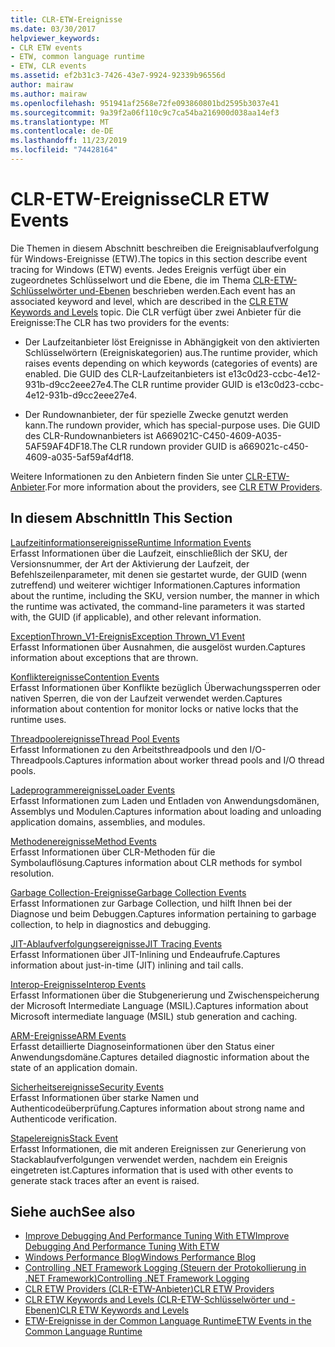 ```yaml
---
title: CLR-ETW-Ereignisse
ms.date: 03/30/2017
helpviewer_keywords:
- CLR ETW events
- ETW, common language runtime
- ETW, CLR events
ms.assetid: ef2b31c3-7426-43e7-9924-92339b96556d
author: mairaw
ms.author: mairaw
ms.openlocfilehash: 951941af2568e72fe093860801bd2595b3037e41
ms.sourcegitcommit: 9a39f2a06f110c9c7ca54ba216900d038aa14ef3
ms.translationtype: MT
ms.contentlocale: de-DE
ms.lasthandoff: 11/23/2019
ms.locfileid: "74428164"
---
```

# <a name="clr-etw-events"></a><span data-ttu-id="315e1-102">CLR-ETW-Ereignisse</span><span class="sxs-lookup"><span data-stu-id="315e1-102">CLR ETW Events</span></span>
<span data-ttu-id="315e1-103">Die Themen in diesem Abschnitt beschreiben die Ereignisablaufverfolgung für Windows-Ereignisse (ETW).</span><span class="sxs-lookup"><span data-stu-id="315e1-103">The topics in this section describe event tracing for Windows (ETW) events.</span></span> <span data-ttu-id="315e1-104">Jedes Ereignis verfügt über ein zugeordnetes Schlüsselwort und die Ebene, die im Thema [CLR-ETW-Schlüsselwörter und-Ebenen](clr-etw-keywords-and-levels.md) beschrieben werden.</span><span class="sxs-lookup"><span data-stu-id="315e1-104">Each event has an associated keyword and level, which are described in the [CLR ETW Keywords and Levels](clr-etw-keywords-and-levels.md) topic.</span></span> <span data-ttu-id="315e1-105">Die CLR verfügt über zwei Anbieter für die Ereignisse:</span><span class="sxs-lookup"><span data-stu-id="315e1-105">The CLR has two providers for the events:</span></span>  
  
- <span data-ttu-id="315e1-106">Der Laufzeitanbieter löst Ereignisse in Abhängigkeit von den aktivierten Schlüsselwörtern (Ereigniskategorien) aus.</span><span class="sxs-lookup"><span data-stu-id="315e1-106">The runtime provider, which raises events depending on which keywords (categories of events) are enabled.</span></span> <span data-ttu-id="315e1-107">Die GUID des CLR-Laufzeitanbieters ist e13c0d23-ccbc-4e12-931b-d9cc2eee27e4.</span><span class="sxs-lookup"><span data-stu-id="315e1-107">The CLR runtime provider GUID is e13c0d23-ccbc-4e12-931b-d9cc2eee27e4.</span></span>  
  
- <span data-ttu-id="315e1-108">Der Rundownanbieter, der für spezielle Zwecke genutzt werden kann.</span><span class="sxs-lookup"><span data-stu-id="315e1-108">The rundown provider, which has special-purpose uses.</span></span> <span data-ttu-id="315e1-109">Die GUID des CLR-Rundownanbieters ist A669021C-C450-4609-A035-5AF59AF4DF18.</span><span class="sxs-lookup"><span data-stu-id="315e1-109">The CLR rundown provider GUID is a669021c-c450-4609-a035-5af59af4df18.</span></span>  
  
 <span data-ttu-id="315e1-110">Weitere Informationen zu den Anbietern finden Sie unter [CLR-ETW-Anbieter](clr-etw-providers.md).</span><span class="sxs-lookup"><span data-stu-id="315e1-110">For more information about the providers, see [CLR ETW Providers](clr-etw-providers.md).</span></span>  
  
## <a name="in-this-section"></a><span data-ttu-id="315e1-111">In diesem Abschnitt</span><span class="sxs-lookup"><span data-stu-id="315e1-111">In This Section</span></span>  
 [<span data-ttu-id="315e1-112">Laufzeitinformationsereignisse</span><span class="sxs-lookup"><span data-stu-id="315e1-112">Runtime Information Events</span></span>](runtime-information-etw-events.md)  
 <span data-ttu-id="315e1-113">Erfasst Informationen über die Laufzeit, einschließlich der SKU, der Versionsnummer, der Art der Aktivierung der Laufzeit, der Befehlszeilenparameter, mit denen sie gestartet wurde, der GUID (wenn zutreffend) und weiterer wichtiger Informationen.</span><span class="sxs-lookup"><span data-stu-id="315e1-113">Captures information about the runtime, including the SKU, version number, the manner in which the runtime was activated, the command-line parameters it was started with, the GUID (if applicable), and other relevant information.</span></span>  
  
 [<span data-ttu-id="315e1-114">ExceptionThrown_V1-Ereignis</span><span class="sxs-lookup"><span data-stu-id="315e1-114">Exception Thrown_V1 Event</span></span>](exception-thrown-v1-etw-event.md)  
 <span data-ttu-id="315e1-115">Erfasst Informationen über Ausnahmen, die ausgelöst wurden.</span><span class="sxs-lookup"><span data-stu-id="315e1-115">Captures information about exceptions that are thrown.</span></span>  
  
 [<span data-ttu-id="315e1-116">Konfliktereignisse</span><span class="sxs-lookup"><span data-stu-id="315e1-116">Contention Events</span></span>](contention-etw-events.md)  
 <span data-ttu-id="315e1-117">Erfasst Informationen über Konflikte bezüglich Überwachungssperren oder nativen Sperren, die von der Laufzeit verwendet werden.</span><span class="sxs-lookup"><span data-stu-id="315e1-117">Captures information about contention for monitor locks or native locks that the runtime uses.</span></span>  
  
 [<span data-ttu-id="315e1-118">Threadpoolereignisse</span><span class="sxs-lookup"><span data-stu-id="315e1-118">Thread Pool Events</span></span>](thread-pool-etw-events.md)  
 <span data-ttu-id="315e1-119">Erfasst Informationen zu den Arbeitsthreadpools und den I/O-Threadpools.</span><span class="sxs-lookup"><span data-stu-id="315e1-119">Captures information about worker thread pools and I/O thread pools.</span></span>  
  
 [<span data-ttu-id="315e1-120">Ladeprogrammereignisse</span><span class="sxs-lookup"><span data-stu-id="315e1-120">Loader Events</span></span>](loader-etw-events.md)  
 <span data-ttu-id="315e1-121">Erfasst Informationen zum Laden und Entladen von Anwendungsdomänen, Assemblys und Modulen.</span><span class="sxs-lookup"><span data-stu-id="315e1-121">Captures information about loading and unloading application domains, assemblies, and modules.</span></span>  
  
 [<span data-ttu-id="315e1-122">Methodenereignisse</span><span class="sxs-lookup"><span data-stu-id="315e1-122">Method Events</span></span>](method-etw-events.md)  
 <span data-ttu-id="315e1-123">Erfasst Informationen über CLR-Methoden für die Symbolauflösung.</span><span class="sxs-lookup"><span data-stu-id="315e1-123">Captures information about CLR methods for symbol resolution.</span></span>  
  
 [<span data-ttu-id="315e1-124">Garbage Collection-Ereignisse</span><span class="sxs-lookup"><span data-stu-id="315e1-124">Garbage Collection Events</span></span>](garbage-collection-etw-events.md)  
 <span data-ttu-id="315e1-125">Erfasst Informationen zur Garbage Collection, und hilft Ihnen bei der Diagnose und beim Debuggen.</span><span class="sxs-lookup"><span data-stu-id="315e1-125">Captures information pertaining to garbage collection, to help in diagnostics and debugging.</span></span>  
  
 [<span data-ttu-id="315e1-126">JIT-Ablaufverfolgungsereignisse</span><span class="sxs-lookup"><span data-stu-id="315e1-126">JIT Tracing Events</span></span>](jit-tracing-etw-events.md)  
 <span data-ttu-id="315e1-127">Erfasst Informationen über JIT-Inlining und Endeaufrufe.</span><span class="sxs-lookup"><span data-stu-id="315e1-127">Captures information about just-in-time (JIT) inlining and tail calls.</span></span>  
  
 [<span data-ttu-id="315e1-128">Interop-Ereignisse</span><span class="sxs-lookup"><span data-stu-id="315e1-128">Interop Events</span></span>](interop-etw-events.md)  
 <span data-ttu-id="315e1-129">Erfasst Informationen über die Stubgenerierung und Zwischenspeicherung der Microsoft Intermediate Language (MSIL).</span><span class="sxs-lookup"><span data-stu-id="315e1-129">Captures information about Microsoft intermediate language (MSIL) stub generation and caching.</span></span>  
  
 [<span data-ttu-id="315e1-130">ARM-Ereignisse</span><span class="sxs-lookup"><span data-stu-id="315e1-130">ARM Events</span></span>](application-domain-resource-monitoring-arm-etw-events.md)  
 <span data-ttu-id="315e1-131">Erfasst detaillierte Diagnoseinformationen über den Status einer Anwendungsdomäne.</span><span class="sxs-lookup"><span data-stu-id="315e1-131">Captures detailed diagnostic information about the state of an application domain.</span></span>  
  
 [<span data-ttu-id="315e1-132">Sicherheitsereignisse</span><span class="sxs-lookup"><span data-stu-id="315e1-132">Security Events</span></span>](security-etw-events.md)  
 <span data-ttu-id="315e1-133">Erfasst Informationen über starke Namen und Authenticodeüberprüfung.</span><span class="sxs-lookup"><span data-stu-id="315e1-133">Captures information about strong name and Authenticode verification.</span></span>  
  
 [<span data-ttu-id="315e1-134">Stapelereignis</span><span class="sxs-lookup"><span data-stu-id="315e1-134">Stack Event</span></span>](stack-etw-event.md)  
 <span data-ttu-id="315e1-135">Erfasst Informationen, die mit anderen Ereignissen zur Generierung von Stackablaufverfolgungen verwendet werden, nachdem ein Ereignis eingetreten ist.</span><span class="sxs-lookup"><span data-stu-id="315e1-135">Captures information that is used with other events to generate stack traces after an event is raised.</span></span>  
  
## <a name="see-also"></a><span data-ttu-id="315e1-136">Siehe auch</span><span class="sxs-lookup"><span data-stu-id="315e1-136">See also</span></span>

- [<span data-ttu-id="315e1-137">Improve Debugging And Performance Tuning With ETW</span><span class="sxs-lookup"><span data-stu-id="315e1-137">Improve Debugging And Performance Tuning With ETW</span></span>](https://docs.microsoft.com/archive/msdn-magazine/2007/april/event-tracing-improve-debugging-and-performance-tuning-with-etw)
- [<span data-ttu-id="315e1-138">Windows Performance Blog</span><span class="sxs-lookup"><span data-stu-id="315e1-138">Windows Performance Blog</span></span>](https://blogs.msdn.microsoft.com/pigscanfly/tag/xperf/)
- [<span data-ttu-id="315e1-139">Controlling .NET Framework Logging (Steuern der Protokollierung in .NET Framework)</span><span class="sxs-lookup"><span data-stu-id="315e1-139">Controlling .NET Framework Logging</span></span>](controlling-logging.md)
- [<span data-ttu-id="315e1-140">CLR ETW Providers (CLR-ETW-Anbieter)</span><span class="sxs-lookup"><span data-stu-id="315e1-140">CLR ETW Providers</span></span>](clr-etw-providers.md)
- [<span data-ttu-id="315e1-141">CLR ETW Keywords and Levels (CLR-ETW-Schlüsselwörter und -Ebenen)</span><span class="sxs-lookup"><span data-stu-id="315e1-141">CLR ETW Keywords and Levels</span></span>](clr-etw-keywords-and-levels.md)
- [<span data-ttu-id="315e1-142">ETW-Ereignisse in der Common Language Runtime</span><span class="sxs-lookup"><span data-stu-id="315e1-142">ETW Events in the Common Language Runtime</span></span>](etw-events-in-the-common-language-runtime.md)
